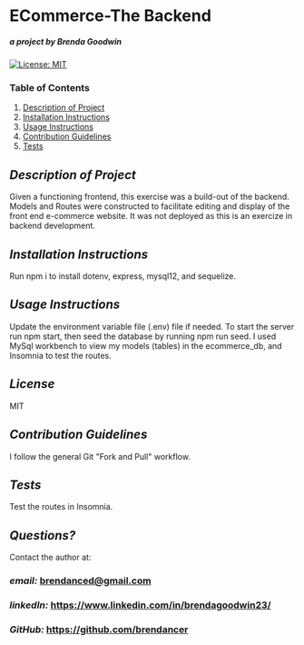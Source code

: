 # ECommerce-The Backend

##### _a project by_ Brenda Goodwin

[![License: MIT](https://img.shields.io/badge/License-MIT-yellow.svg)](https://opensource.org/licenses/MIT)

### Table of Contents

1. [Description of Project](#description)
2. [Installation Instructions](#installation)
3. [Usage Instructions](#usage)
4. [Contribution Guidelines](#contribution)
5. [Tests](#tests)

## _Description of Project_ <a name="description"></a>

Given a functioning frontend, this exercise was a build-out of the backend. Models and Routes were constructed to facilitate editing and display of the front end e-commerce website. It was not deployed as this is an exercize in backend development.

## _Installation Instructions_ <a name="installation"></a>

Run npm i to install dotenv, express, mysql12, and sequelize.

## _Usage Instructions_ <a name="usage"></a>

Update the environment variable file (.env) file if needed. To start the server run npm start, then seed the database by running npm run seed. I used MySql workbench to view my models (tables) in the ecommerce_db, and Insomnia to test the routes.

## _License_

MIT

## _Contribution Guidelines_ <a name="contribution"></a>

I follow the general Git "Fork and Pull" workflow.

## _Tests_ <a name="tests"></a>

Test the routes in Insomnia.

## _Questions?_

Contact the author at:

### _email:_ brendanced@gmail.com

### _linkedIn:_ https://www.linkedin.com/in/brendagoodwin23/

### _GitHub:_ https://github.com/brendancer
